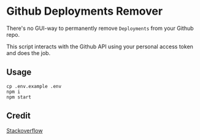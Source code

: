 # Github Deployments Remover

There's no GUI-way to permanently remove `Deployments` from your Github repo.  

This script interacts with the Github API using your personal access token and does the job.  

## Usage

```
cp .env.example .env
npm i
npm start
```

## Credit

[Stackoverflow](https://stackoverflow.com/questions/53452910/how-to-remove-a-github-environment)
